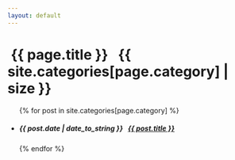 ```yaml
---
layout: default
---
```


<row>
  <div class="col-sm-12">
    <h1>
      <i class="far fa-folder-open"></i>&nbsp;{{ page.title }}&nbsp;&nbsp;
      <span class="badge">{{ site.categories[page.category] | size }}</span>
    </h1>
    <ul>
      {% for post in site.categories[page.category] %}
      <li>
        <h5>
          <span class="text-muted small"
            >{{ post.date | date_to_string }}&nbsp;&nbsp;</span
          >
          <a href="{{ post.url | absolute_url }}">{{ post.title }}</a>
        </h5>
      </li>
      {% endfor %}
    </ul>
  </div>
</row>